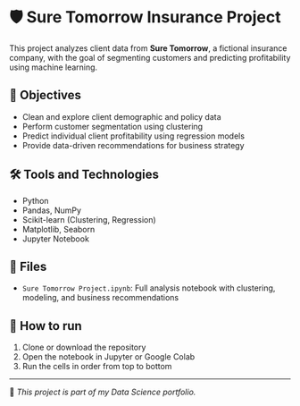 # 🛡️ Sure Tomorrow Insurance Project

This project analyzes client data from **Sure Tomorrow**, a fictional insurance company, with the goal of segmenting customers and predicting profitability using machine learning.

## 🎯 Objectives
- Clean and explore client demographic and policy data
- Perform customer segmentation using clustering
- Predict individual client profitability using regression models
- Provide data-driven recommendations for business strategy

## 🛠️ Tools and Technologies
- Python
- Pandas, NumPy
- Scikit-learn (Clustering, Regression)
- Matplotlib, Seaborn
- Jupyter Notebook

## 📁 Files
- `Sure Tomorrow Project.ipynb`: Full analysis notebook with clustering, modeling, and business recommendations

## 🚀 How to run
1. Clone or download the repository
2. Open the notebook in Jupyter or Google Colab
3. Run the cells in order from top to bottom

---

📌 *This project is part of my Data Science portfolio.*

